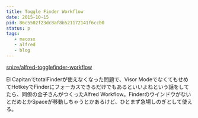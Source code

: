 ```yaml
---
title: Toggle Finder Workflow
date: 2015-10-15
pid: 86c5502f23dc8af8b521172141f6ccb0
status: p
tags:
   - macosx
   - alfred
   - blog
---
```


[snize/alfred-togglefinder-workflow][1]

El CapitanでtotalFinderが使えなくなった問題で、Visor ModeでなくてもせめてHotkeyでFinderにフォーカスできるだけでもあるといいよねという話をしてたら、同僚の金子さんがつくったAlfred Workflow。FinderのウインドウがないとだめとかSpaceが移動しちゃうとかあるけど、ひとまず急場しのぎとして使える。

[1]:	https://github.com/snize/alfred-togglefinder-workflow